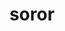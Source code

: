 ---
title: soror
meaning: sister
pos: nounthird
ch: [f1, f, ss, ss2]
genitive: sororis
abbgender: f.
abbgender2: fem.
gender: feminine
declension: third
f1: yes
f: yes
ss: yes
ss2: yes
---
